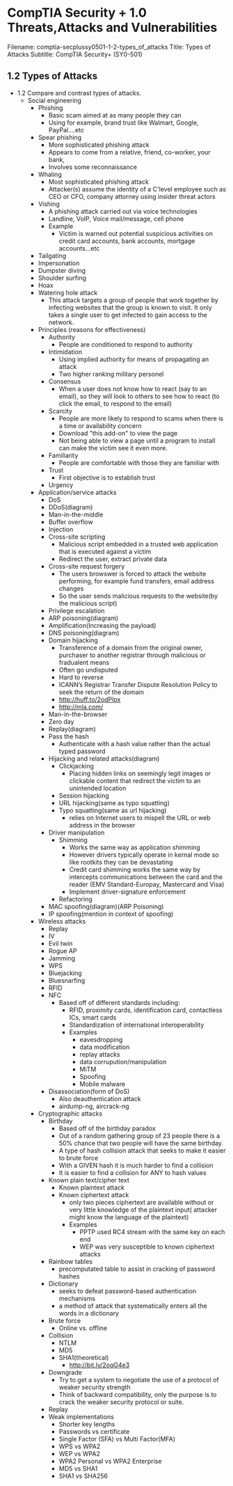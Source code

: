 CompTIA Security + 1.0 Threats,Attacks and Vulnerabilities
============================================================

Filename: comptia-secplussy0501-1-2-types_of_attacks
Title: Types of Attacks
Subtitle: CompTIA Security+ \(SY0-501\)

1.2 Types of Attacks
------------------------------------------------------------
* 1.2 Compare and contrast types of attacks.
	+ Social engineering
		- Phishing
			* Basic scam aimed at as many people they can
			* Using for example, brand trust like Walmart, Google, PayPal....etc
		- Spear phishing
			* More sophisticated phishing attack
			* Appears to come from a relative, friend, co-worker, your bank,
			* Involves some reconnaissance
		- Whaling
			* Most sophisticated phishing attack
			* Attacker\(s\) assume the identity of a C'level employee such as CEO or CFO, company attorney using insider threat actors
		- Vishing
			* A phishing attack carried out via voice technologies
			* Landline, VoIP, Voice mail/message, cell phone
			* Example
				+ Victim is warned out potential suspicious activities on credit card accounts, bank accounts, mortgage accounts...etc
		- Tailgating
		- Impersonation
		- Dumpster diving
		- Shoulder surfing
		- Hoax
		- Watering hole attack
			* This attack targets a group of people that work together by infecting websites that the group is known to visit. It only takes a single user to get infected to gain access to the network.
		- Principles (reasons for effectiveness)
			* Authority
				+ People are conditioned to respond to authority
			* Intimidation
				+ Using implied authority for means of propagating an attack
				+ Two higher ranking military personel
			* Consensus
				+ When a user does not know how to react (say to an email), so they will look to others to see how to react (to click the email, to respond to the email\)
			* Scarcity
				+ People are more likely to respond to scams when there is a time or availability concern
				+ Download "this add-on" to view the page
				+ Not being able to view a page until a program to install can make the victim see it even more.
			* Familiarity
				+ People are comfortable with those they are familiar with
			* Trust
				+ First objective is to establish trust
			* Urgency
		- Application/service attacks
			* DoS
			* DDoS\(diagram\)
			* Man-in-the-middle
			* Buffer overflow
			* Injection
			* Cross-site scripting
				+ Malicious script embedded in a trusted web application that is executed against a victim
				+ Redirect the user, extract private data
			* Cross-site request forgery
				+ The users browswer is forced to attack the website performing, for example fund transfers, email address changes
				+ So the user sends malicious requests to the website\(by the malicious script\)
			* Privilege escalation
			* ARP poisoning\(diagram\)
			* Amplification\(Increasing the payload\)
			* DNS poisoning\(diagram\)
			* Domain hijacking
				+ Transference of a domain from the original owner, purchaser to another registrar through malicious or fradualent means
				+ Often go undisputed
				+ Hard to reverse
				+ ICANN’s Registrar Transfer Dispute Resolution Policy to seek the return of the domain
				+ http://huff.to/2odPlpx
				+ http://mla.com/
			* Man-in-the-browser
			* Zero day
			* Replay\(diagram\)
			* Pass the hash
				+ Authenticate with a hash value rather than the actual typed password
			* Hijacking and related attacks\(diagram\)
				+ Clickjacking
					- Placing hidden links on seemingly legit images or clickable content that redirect the victim to an unintended location
				+ Session hijacking
				+ URL hijacking\(same as typo squatting\)
				+ Typo squatting(same as url hijacking\)
					- relies on Internet users to mispell the URL or web address in the browser
			* Driver manipulation
				+ Shimming
					- Works the same way as application shimming
					- However drivers typically operate in kernal mode so like rootkits they can be devastating
					- Credit card shimming works the same way by intercepts communications between the card and the reader \(EMV Standard-Europay, Mastercard and Visa\)
					- Implement driver-signature enforcement
				+ Refactoring
			* MAC spoofing\(diagram\)\(ARP Poisoning\)
			* IP spoofing\(mention in context of spoofing\)
		- Wireless attacks
			* Replay
			* IV
			* Evil twin
			* Rogue AP
			* Jamming
			* WPS
			* Bluejacking
			* Bluesnarfing
			* RFID
			* NFC
				+ Based off of different standards including:
					- RFID, proximity cards, identification card, contactless ICs, smart cards
					- Standardization of international interoperability
					- Examples
						* eavesdropping
						* data modification
						* replay attacks
						* data corrupution/manipulation
						* MiTM
						* Spoofing
						* Mobile malware
			* Disassociation\(form of DoS\)
				+ Also deauthentication attack
				+ airdump-ng, aircrack-ng
		 - Cryptographic attacks
			* Birthday
				+ Based off of the birthday paradox
				+ Out of a random gathering group of 23 people there is a 50% chance that two people will have the same birthday.
				+ A type of hash collision attack that seeks to make it easier to brute force
				+ With a GIVEN hash it is much harder to find a collision
				+ It is easier to find a collision for ANY to hash values
			* Known plain text/cipher text
				+ Known plaintext attack
				+ Known ciphertext attack
					- only two pieces ciphertext are available without or very little knowledge of the plaintext input\( attacker might know the language of the plaintext\)
					- Examples
						* PPTP used RC4 stream with the same key on each end
						* WEP was very susceptible to known ciphertext attacks
			* Rainbow tables
				+ precomputated table to assist in cracking of password hashes
			* Dictionary
				+ seeks to defeat password-based authentication mechanisms
				+ a method of attack that systematically enters all the words in a dictionary
			* Brute force
				+ Online vs. offline
			* Collision
				+ NTLM
				+ MD5
				+ SHA1\(theoretical\)
					- http://bit.ly/2oqG4e3
			* Downgrade
				+ Try to get a system to negotiate the use of a protocol of weaker security strength
				+ Think of backward compatibility, only the purpose is to crack the weaker security protocol or suite.
			* Replay
			* Weak implementations
				+ Shorter key lengths
				+ Passwords vs certificate
				+ Single Factor \(SFA\) vs Multi Factor\(MFA\)
				+ WPS vs WPA2
				+ WEP vs WPA2
				+ WPA2 Personal vs WPA2 Enterprise
				+ MD5 vs SHA1
				+ SHA1 vs SHA256